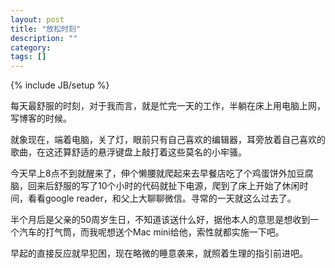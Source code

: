 ```yaml
---
layout: post
title: "放松时刻"
description: ""
category: 
tags: []
---
```

{% include JB/setup %}

每天最舒服的时刻，对于我而言，就是忙完一天的工作，半躺在床上用电脑上网，写博客的时候。

就象现在，端着电脑，关了灯，眼前只有自己喜欢的编辑器，耳旁放着自己喜欢的歌曲，在这还算舒适的悬浮键盘上敲打着这些莫名的小牢骚。

今天早上8点不到就醒来了，伸个懒腰就爬起来去早餐店吃了个鸡蛋饼外加豆腐脑，回来后舒服的写了10个小时的代码就扯下电源，爬到了床上开始了休闲时间，看看google reader，和父上大聊聊微信。寻常的一天就这么过去了。

半个月后是父亲的50周岁生日，不知道该送什么好，据他本人的意思是想收到一个汽车的打气筒，而我呢想送个Mac mini给他，索性就都实施一下吧。

早起的直接反应就早犯困，现在略微的睡意袭来，就照着生理的指引前进吧。
